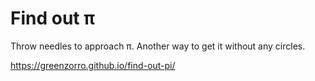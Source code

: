 # Find out π

Throw needles to approach π. Another way to get it without any circles.

https://greenzorro.github.io/find-out-pi/
